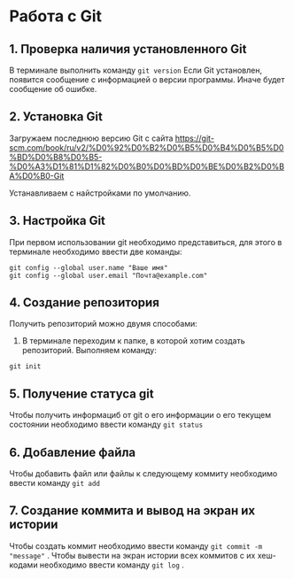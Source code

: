# Работа с Git
## 1. Проверка наличия установленного Git
В терминале выполнить команду `git version` 
Если Git установлен, появится сообщение с информацией о версии программы. Иначе будет сообщение об ошибке.

## 2. Установка Git
Загружаем последнюю версию Git с сайта https://git-scm.com/book/ru/v2/%D0%92%D0%B2%D0%B5%D0%B4%D0%B5%D0%BD%D0%B8%D0%B5-%D0%A3%D1%81%D1%82%D0%B0%D0%BD%D0%BE%D0%B2%D0%BA%D0%B0-Git 

Устанавливаем с найстройками по умолчанию.

## 3. Настройка Git
При первом использовании git необходимо представиться, для этого в терминале необходимо ввести две команды:
```
git config --global user.name "Ваше имя"
git config --global user.email "Почта@example.com"
```
## 4. Создание репозитория 
Получить репозиторий можно двумя способами:
1. В терминале переходим к папке, в которой хотим создать репозиторий. Выполняем команду:
``` 
git init
```
## 5. Получение статуса git
Чтобы получить информациб от git о его информации о его текущем состоянии необходимо ввести команду `git status`

## 6. Добавление файла 
Чтобы добавить файл или файлы к следующему коммиту необходимо ввести команду `git add`

## 7. Создание коммита и вывод на экран их истории 
Чтобы создать коммит необходимо ввести команду `git commit -m "message"` .
Чтобы вывести на экран истории всех коммитов с их хеш-кодами необходимо ввести команду `git log` .
